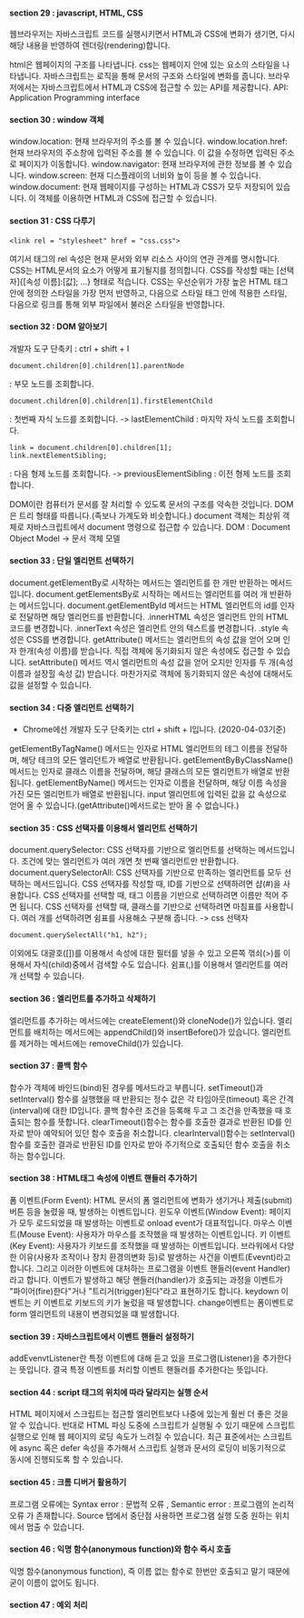 #### section 29 : javascript, HTML, CSS

웹브라우저는 자바스크립트 코드를 실행시키면서 HTML과 CSS에 변화가 생기면, 다시 해당 내용을 반영하여 렌더링(rendering)합니다.

html은 웹페이지의 구조를 나타냅니다.
css는 웹페이지 안에 있는 요소의 스타일을 나타냅니다.
자바스크립트는 로직을 통해 문서의 구조와 스타일에 변화를 줍니다.
브라우저에서는 자바스크립트에서 HTML과 CSS에 접근할 수 있는 API를 제공합니다.
API: Application Programming interface

#### section 30 : window 객체

window.location: 현재 브라우저의 주소를 볼 수 있습니다.
window.location.href: 현재 브라우저의 주소창에 입력된 주소를 볼 수 있습니다. 이 값을 수정하면 입력된 주소로 페이지가 이동합니다.
window.navigator: 현재 브라우저에 관한 정보를 볼 수 있습니다. 
window.screen: 현재 디스플레이의 너비와 높이 등을 볼 수 있습니다.
window.document: 현재 웹페이지를 구성하는 HTML과 CSS가 모두 저장되어 있습니다. 이 객체를 이용하면 HTML과 CSS에 접근할 수 있습니다.

#### section 31 : CSS 다루기

```
<link rel = "stylesheet" href = "css.css">
```
여기서 <link> 태그의 rel 속성은 현재 문서와 외부 리소스 사이의 연관 관계를 명시합니다.
CSS는 HTML문서의 요소가 어떻게 표기될지를 정의합니다.
CSS를 작성할 때는 [선택자]{[속성 이름]:[값]; ...} 형태로 적습니다.
CSS는 우선순위가 가장 높은 HTML 태그 안에 정의한 스타일을 가장 먼저 반영하고, 다음으로 스타일 태그 안에 적용한 스타일, 다음으로 링크를 통해 외부 파일에서 불러온 스타일을 반영합니다.


#### section 32 : DOM 알아보기

개발자 도구 단축키 : ctrl + shift + I
```
document.children[0].children[1].parentNode 
```
: 부모 노드를 조회합니다.

```
document.children[0].children[1].firstElementChild 
```
: 첫번째 자식 노드를 조회합니다.
-> lastElementChild : 마지막 자식 노드를 조회합니다.

```
link = document.children[0].children[1];
link.nextElementSibling;
```
: 다음 형제 노드를 조회합니다.
-> previousElementSibling : 이전 형제 노드를 조회합니다.

DOM이란 컴퓨터가 문서를 잘 처리할 수 있도록 문서의 구조를 약속한 것입니다.
DOM은 트리 형태를 따릅니다.(족보나 가계도와 비슷합니다.)
document 객체는 최상위 객체로 자바스크립트에서 document 명령으로 접근합 수 있습니다.
DOM : Document Object Model -> 문서 객체 모델


#### section 33 : 단일 엘리먼트 선택하기

document.getElementBy로 시작하는 메서드는 엘리먼트를 한 개만 반환하는 메서드입니다.
document.getElementsBy로 시작하는 메서드는 엘리먼트를 여러 개 반환하는 메서드입니다.
document.getElementById 메서드는 HTML 엘리먼트의 id를 인자로 전달하면 해당 엘리먼드를 반환합니다.
.innerHTML 속성은 엘리먼트 안의 HTML 코드를 변경합니다.
.innerText 속성은 엘리먼트 안의 텍스트를 변경합니다.
.style 속성은 CSS를 변경합니다.
getAttribute() 메서드는 엘리먼트의 속성 값을 얻어 오며 인자 한개(속성 이름)를 받습니다. 직접 객체에 동기화되지 않은 속성에도 접근할 수 있습니다.
setAttribute() 메서드 역시 엘리먼트의 속성 값을 얻어 오지만 인자를 두 개(속성 이름과 설장힐 속성 값) 받습니다. 마찬가지로 객체에 동기화되지 않은 속성에 대해서도 값을 설정할 수 있습니다.


#### section 34 : 다중 엘리먼트 선택하기
 
 * Chrome에선 개발자 도구 단축키는 ctrl + shift + I입니다. (2020-04-03기준)

getElementByTagName() 메서드는 인자로 HTML 엘리먼트의 테그 이름을 전달하며, 해당 테크의 모든 엘리던트가 배열로 반환됩니다.
getElementByByClassName() 메서드는 인자로 클래스 이름을 전달하며, 해당 클래스의 모든 엘리먼트가 배열로 반환됩니다.
getElementByName() 메서드는 인자로 이름을 전달하며, 해당 이름 속성을 가진 모든 엘리먼트가 배열로 반환됩니다.
input 엘리먼트에 입력된 값을 값 속성으로 얻어 올 수 있습니다.(getAttribute()메서드로는 받아 올 수 없습니다.)


#### section 35 : CSS 선택자를 이용해서 엘리먼트 선택하기

document.querySelector: CSS 선택자를 기반으로 엘리먼트를 선택하는 메서드입니다. 조건에 맞는 엘리먼트가 여러 개면 첫 번째 엘리먼트만 반환합니다.
document.querySelectorAll: CSS 선택자를 기반으로 만족하는 엘리먼트를 모두 선택하는 메서드입니다.
CSS 선택자를 작성할 때, ID를 기반으로 선택하려면 샵(#)을 사용합니다.
CSS 선택자를 선택할 때, 태그 이름을 기반으로 선택하려면 이름만 적어 주면 됩니다.
CSS 선택자를 선택할 때, 클래스를 기반으로 선택하려면 마침표를 사용합니다.
여러 개를 선택하려면 쉼표를 사용해소 구분해 줍니다.
-> css 선택자
```
document.querySelectAll("h1, h2");
```
이외에도 대괄호([])를 이용해서 속성에 대한 필터를 넣을 수 있고 오른쪽 꺾쇠(>)를 이용해서 자식(child)중에서 검색할 수도 있습니다. 쉼표(,)를 이용해서 엘리먼트를 여러 개 선택할 수 있습니다.


#### section 36 : 엘리먼트를 추가하고 삭제하기

엘리먼트를 추가하는 메서드에는 createElement()와 cloneNode()가 있습니다.
엘리먼트를 배치하는 메서드에는 appendChild()와 insertBefore()가 있습니다.
엘리먼트를 제거하는 메서드에는 removeChild()가 있습니다.


#### section 37 : 콜백 함수

함수가 객체에 바인드(bind)된 경우를 메서드라고 부릅니다.
setTimeout()과 setInterval() 함수를 실행했을 때 반환되는 정수 값은 각 타임아웃(timeout) 혹은 간격(interval)에 대한 ID입니다.
콜백 함수란 조건을 등록해 두고 그 조건을 만족했을 때 호출되는 함수를 뜻합니다.
clearTimeout()함수는 함수를 호출한 결과로 반환된 ID를 인자로 받아 예약되어 있던 함수 호출을 취소합니다.
clearInterval()함수는 setInterval()함수를 호출한 결과로 반환된 ID를 인자로 받아 주기적으로 호출되던 함수 호출을 취소하는 함수입니다.


#### section 38 : HTML태그 속성에 이벤트 핸들러 추가하기

폼 이벤트(Form Event): HTML 문서의 폼 엘리먼트에 변화가 생기거나 제출(submit)버튼 등을 눌렸을 때, 발생하는 이벤트입니다. 
윈도우 이벤트(Window Event): 페이지가 모두 로드되었을 때 발생하는 이벤트로 onload event가 대표적입니다.
마우스 이벤트(Mouse Event): 사용자가 마우스를 조작했을 때 발생하는 이벤트입니다.
키 이벤트(Key Event): 사용자가 키보드를 조작했을 때 발생하는 이벤트입니다.
브라워에서 다양한 이유(사용자 조작이나 장치 환경의변화 등)로 발생하는 사건을 이벤트(Evevnt)라고 합니다. 그리고 이러한 이벤트에 대처하는 프로그램을 이벤트 핸들러(event Handler)라고 합니다.
이벤트가 발생하고 해당 핸들러(handler)가 호출되는 과정을 이벤트가 "파이어(fire)한다"거나 "트리거(trigger)된다"라고 표현하기도 합니다.
keydown 이벤트는 키 이벤트로 키보드의 키가 눌렀을 때 발생합니다.
change이벤트는 폼이벤트로 form 엘리먼트의 내용이 변경되었을 떄 발생합니다.


#### section 39 : 자바스크립트에서 이벤트 핸들러 설정하기

addEvenvtListener란 특정 이벤트에 대해 듣고 있을 프로그램(Listener)을 추가한다는 뜻입니다. 결국 특정 이벤트를 처리할 이벤트 핸들러를 추가한다는 뜻입니다.


#### section 44 : script 태그의 위치에 따라 달라지는 실행 순서

HTML 페이지에서 스크립트는 접근할 엘리먼트보다 나중에 있는게 훨씬 더 좋은 것을 알 수 있습니다.
반대로 HTML 파싱 도중에 스크립트가 실행될 수 있기 때문에 스크립트 실행으로 인해 웹 페이지의 로딩 속도가 느려질 수 있습니다. 
최근 표준에서는 스크립트에 async 혹은 defer 속성을 추가해서 스크립트 실행과 문서의 로딩이 비동기적으로 동시에 진행되도록 할 수 있습니다.


#### section 45 : 크롬 디버거 활용하기

프로그램 오류에는 Syntax error : 문법적 오류 , Semantic error : 프로그램의 논리적 오류 가 존재합니다.
Source 탭에서 중단점 사용하면 프로그램 실행 도중 원하는 위치에서 멈출 수 있습니다.


#### section 46 : 익명 함수(anonymous function)와 함수 즉시 호출

익명 함수(anonymous function), 즉 이름 없는 함수로 한번만 호출되고 말기 때문에 굳이 이름이 없어도 됩니다.


#### section 47 : 예외 처리

